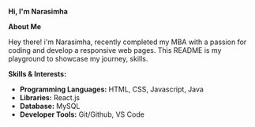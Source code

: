 **Hi, I'm Narasimha**

**About Me**

Hey there! i'm Narasimha, recently completed my MBA with a passion for coding and develop a responsive web pages. This README is my playground to showcase my journey, skills.

**Skills & Interests:**

* **Programming Languages:**  HTML, CSS, Javascript, Java
* **Libraries:** React.js
* **Database:** MySQL
* **Developer Tools:** Git/Github, VS Code
